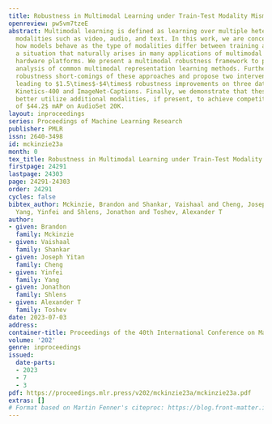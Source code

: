```yaml
---
title: Robustness in Multimodal Learning under Train-Test Modality Mismatch
openreview: pw5vm7tzeE
abstract: Multimodal learning is defined as learning over multiple heterogeneous input
  modalities such as video, audio, and text. In this work, we are concerned with understanding
  how models behave as the type of modalities differ between training and deployment,
  a situation that naturally arises in many applications of multimodal learning to
  hardware platforms. We present a multimodal robustness framework to provide a systematic
  analysis of common multimodal representation learning methods. Further, we identify
  robustness short-comings of these approaches and propose two intervention techniques
  leading to $1.5\times$-$4\times$ robustness improvements on three datasets, AudioSet,
  Kinetics-400 and ImageNet-Captions. Finally, we demonstrate that these interventions
  better utilize additional modalities, if present, to achieve competitive results
  of $44.2$ mAP on AudioSet 20K.
layout: inproceedings
series: Proceedings of Machine Learning Research
publisher: PMLR
issn: 2640-3498
id: mckinzie23a
month: 0
tex_title: Robustness in Multimodal Learning under Train-Test Modality Mismatch
firstpage: 24291
lastpage: 24303
page: 24291-24303
order: 24291
cycles: false
bibtex_author: Mckinzie, Brandon and Shankar, Vaishaal and Cheng, Joseph Yitan and
  Yang, Yinfei and Shlens, Jonathon and Toshev, Alexander T
author:
- given: Brandon
  family: Mckinzie
- given: Vaishaal
  family: Shankar
- given: Joseph Yitan
  family: Cheng
- given: Yinfei
  family: Yang
- given: Jonathon
  family: Shlens
- given: Alexander T
  family: Toshev
date: 2023-07-03
address: 
container-title: Proceedings of the 40th International Conference on Machine Learning
volume: '202'
genre: inproceedings
issued:
  date-parts:
  - 2023
  - 7
  - 3
pdf: https://proceedings.mlr.press/v202/mckinzie23a/mckinzie23a.pdf
extras: []
# Format based on Martin Fenner's citeproc: https://blog.front-matter.io/posts/citeproc-yaml-for-bibliographies/
---
```

